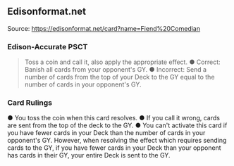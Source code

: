 
## Edisonformat.net

Source: https://edisonformat.net/card?name=Fiend%20Comedian

### Edison-Accurate PSCT

> Toss a coin and call it, also apply the appropriate effect.
> ● Correct: Banish all cards from your opponent's GY.
> ● Incorrect: Send a number of cards from the top of your Deck to the GY equal to the number of cards in your opponent's GY.

### Card Rulings

● You toss the coin when this card resolves.
● If you call it wrong, cards are sent from the top of the deck to the GY.
● You can't activate this card if you have fewer cards in your Deck than the number of cards in your opponent's GY. However, when resolving the effect which requires sending cards to the GY, if you have fewer cards in your Deck than your opponent has cards in their GY, your entire Deck is sent to the GY.
            